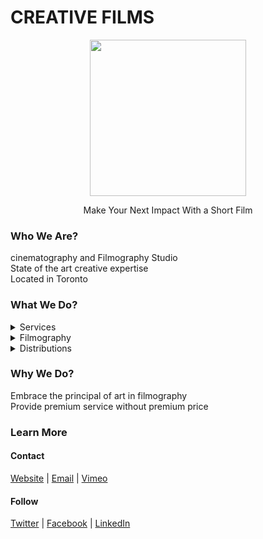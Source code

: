 # CREATIVE FILMS
<p align="center"><img width="250" height="auto" src="https://www.creativefilms.ca/logo.png">
</p>

<p align="center"> Make Your Next Impact With a Short Film <p/>

### Who We Are? 
cinematography and Filmography Studio <br>
State of the art creative expertise <br>
Located in Toronto

### What We Do?
<details>
<summary>Services</summary>
*LIFESTYLE
*EVENTS
*CORPORATE 
</details>
<details>
<summary>Filmography</summary>
*MINI FILMS
*FEATURE FILMS
*DOCUMENTARY FILMS
</details>
<details>
<summary>Distributions</summary>
*BRANDING
*MARKETING
*DESIGN
</details>

### Why We Do?
Embrace the principal of art in filmography <br>
Provide premium service without premium price

### Learn More
#### Contact
[Website](https://creativefilms.ca) | [Email](mailto:hello@creativefilms.ca) | [Vimeo](https://vimeo.com/viewsbyviji)

#### Follow
[Twitter](https://twitter.com/viewsbyviji) | [Facebook](https://facebook.com/viewsbyviji) | [LinkedIn](https://linkedin.com/company/viewsbyviji) 
